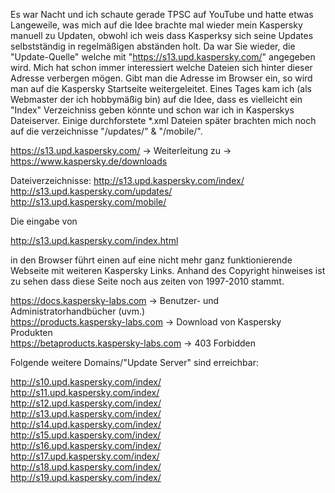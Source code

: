 Es war Nacht und ich schaute gerade TPSC auf YouTube und hatte etwas Langeweile, was mich auf die Idee brachte mal wieder mein Kaspersky manuell zu Updaten, obwohl ich weis dass Kasperksy sich seine Updates selbstständig in regelmäßigen abständen holt.
Da war Sie wieder, die "Update-Quelle" welche mit "https://s13.upd.kaspersky.com/" angegeben wird. Mich hat schon immer interessiert welche Dateien sich hinter dieser Adresse verbergen mögen. 
Gibt man die Adresse im Browser ein, so wird man auf die Kaspersky Startseite weitergeleitet. Eines Tages kam ich (als Webmaster der ich hobbymäßig bin) auf die Idee, dass es vielleicht ein "Index" Verzeichniss geben könnte und schon war ich in Kasperskys Dateiserver.
Einige durchforstete *.xml Dateien später brachten mich noch auf die verzeichnisse "/updates/" & "/mobile/".


https://s13.upd.kaspersky.com/ -> Weiterleitung zu -> https://www.kaspersky.de/downloads
  
Dateiverzeichnisse:
http://s13.upd.kaspersky.com/index/  
http://s13.upd.kaspersky.com/updates/  
http://s13.upd.kaspersky.com/mobile/    
  
  
  
Die eingabe von 
  
http://s13.upd.kaspersky.com/index.html 
  
in den Browser führt einen auf eine nicht mehr ganz funktionierende Webseite mit weiteren Kaspersky Links.
Anhand des Copyright hinweises ist zu sehen dass diese Seite noch aus zeiten von 1997-2010 stammt.
  
https://docs.kaspersky-labs.com -> Benutzer- und Administratorhandbücher (uvm.)  
https://products.kaspersky-labs.com -> Download von Kaspersky Produkten  
https://betaproducts.kaspersky-labs.com -> 403 Forbidden  
  
  
Folgende weitere Domains/"Update Server" sind erreichbar:
  
http://s10.upd.kaspersky.com/index/  
http://s11.upd.kaspersky.com/index/  
http://s12.upd.kaspersky.com/index/  
http://s13.upd.kaspersky.com/index/  
http://s14.upd.kaspersky.com/index/  
http://s15.upd.kaspersky.com/index/  
http://s16.upd.kaspersky.com/index/  
http://s17.upd.kaspersky.com/index/  
http://s18.upd.kaspersky.com/index/  
http://s19.upd.kaspersky.com/index/  
